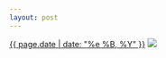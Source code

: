 ```yaml
---
layout: post
---
```


<p>
  <time><a href="/40">{{ page.date | date: "%e %B, %Y" }}</a></time>
  <a href="/40"><img src="{{ site.assets_url }}/40-640.jpg" srcset="{{ site.assets_url }}/40-1280.jpg 1280w, {{ site.assets_url }}/40-960.jpg 960w, {{ site.assets_url }}/40-640.jpg 640w, {{ site.assets_url }}/40-320.jpg 320w" sizes="(min-width: 700px) 50vw, calc(100vw - 2rem)" /></a>
</p>

